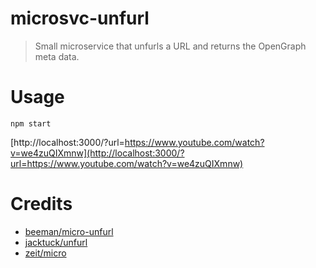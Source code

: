 # microsvc-unfurl

> Small microservice that unfurls a URL and returns the OpenGraph meta data.

# Usage

`npm start`

[http://localhost:3000/?url=https://www.youtube.com/watch?v=we4zuQIXmnw](http://localhost:3000/?url=https://www.youtube.com/watch?v=we4zuQIXmnw)

# Credits

- [beeman/micro-unfurl](https://github.com/beeman/micro-unfurl)
- [jacktuck/unfurl](https://github.com/jacktuck/unfurl)
- [zeit/micro](https://github.com/zeit/micro)
